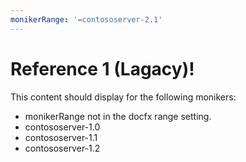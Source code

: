 ```yaml
---
monikerRange: '=contososerver-2.1'
---
```

# Reference 1 (Lagacy)!

This content should display for the following monikers:


* monikerRange not in the docfx range setting.
* contososerver-1.0
* contososerver-1.1
* contososerver-1.2
